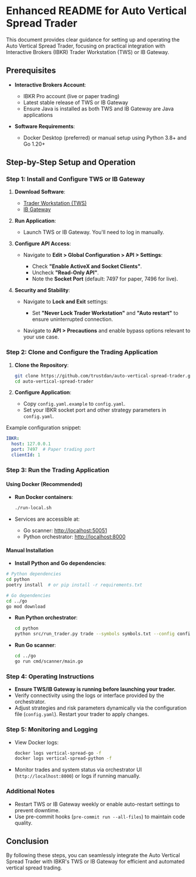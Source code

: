 # Enhanced README for Auto Vertical Spread Trader

This document provides clear guidance for setting up and operating the Auto Vertical Spread Trader, focusing on practical integration with Interactive Brokers (IBKR) Trader Workstation (TWS) or IB Gateway.

## Prerequisites

* **Interactive Brokers Account**:

  * IBKR Pro account (live or paper trading)
  * Latest stable release of TWS or IB Gateway
  * Ensure Java is installed as both TWS and IB Gateway are Java applications
* **Software Requirements**:

  * Docker Desktop (preferred) or manual setup using Python 3.8+ and Go 1.20+

## Step-by-Step Setup and Operation

### Step 1: Install and Configure TWS or IB Gateway

1. **Download Software**:

   * [Trader Workstation (TWS)](https://www.interactivebrokers.com/en/trading/tws.php)
   * [IB Gateway](https://www.interactivebrokers.com/en/trading/ibgateway-stable.php)

2. **Run Application**:

   * Launch TWS or IB Gateway. You'll need to log in manually.

3. **Configure API Access**:

   * Navigate to **Edit > Global Configuration > API > Settings**:

     * Check **"Enable ActiveX and Socket Clients"**.
     * Uncheck **"Read-Only API"**.
     * Note the **Socket Port** (default: 7497 for paper, 7496 for live).

4. **Security and Stability**:

   * Navigate to **Lock and Exit** settings:

     * Set **"Never Lock Trader Workstation"** and **"Auto restart"** to ensure uninterrupted connection.
   * Navigate to **API > Precautions** and enable bypass options relevant to your use case.

### Step 2: Clone and Configure the Trading Application

1. **Clone the Repository**:

   ```bash
   git clone https://github.com/trustdan/auto-vertical-spread-trader.git
   cd auto-vertical-spread-trader
   ```

2. **Configure Application**:

   * Copy `config.yaml.example` to `config.yaml`.
   * Set your IBKR socket port and other strategy parameters in `config.yaml`.

Example configuration snippet:

```yaml
IBKR:
  host: 127.0.0.1
  port: 7497  # Paper trading port
  clientId: 1
```

### Step 3: Run the Trading Application

#### Using Docker (Recommended)

* **Run Docker containers**:

  ```bash
  ./run-local.sh
  ```

* Services are accessible at:

  * Go scanner: [http://localhost:50051](http://localhost:50051)
  * Python orchestrator: [http://localhost:8000](http://localhost:8000)

#### Manual Installation

* **Install Python and Go dependencies**:

```bash
# Python dependencies
cd python
poetry install  # or pip install -r requirements.txt

# Go dependencies
cd ../go
go mod download
```

* **Run Python orchestrator**:

  ```bash
  cd python
  python src/run_trader.py trade --symbols symbols.txt --config config.yaml
  ```

* **Run Go scanner**:

  ```bash
  cd ../go
  go run cmd/scanner/main.go
  ```

### Step 4: Operating Instructions

* **Ensure TWS/IB Gateway is running before launching your trader.**
* Verify connectivity using the logs or interface provided by the orchestrator.
* Adjust strategies and risk parameters dynamically via the configuration file (`config.yaml`). Restart your trader to apply changes.

### Step 5: Monitoring and Logging

* View Docker logs:

  ```bash
  docker logs vertical-spread-go -f
  docker logs vertical-spread-python -f
  ```

* Monitor trades and system status via orchestrator UI (`http://localhost:8000`) or logs if running manually.

### Additional Notes

* Restart TWS or IB Gateway weekly or enable auto-restart settings to prevent downtime.
* Use pre-commit hooks (`pre-commit run --all-files`) to maintain code quality.

## Conclusion

By following these steps, you can seamlessly integrate the Auto Vertical Spread Trader with IBKR's TWS or IB Gateway for efficient and automated vertical spread trading.
